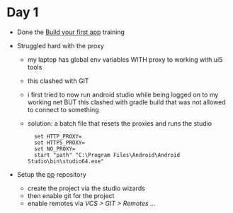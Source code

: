 # Day 1

* Done the [Build your first app](https://developer.android.com/training/basics/firstapp/index.html) training

* Struggled hard with the proxy
  * my laptop has global env variables WITH proxy to working with ui5 tools
  * this clashed with GIT
  * i first tried to now run android studio while being logged on to my working net BUT this clashed with gradle build that was not allowed to connect to something
  * solution: a batch file that resets the proxies and runs the studio

    ```
      set HTTP_PROXY=
      set HTTPS_PROXY=
      set NO_PROXY=
      start "path" "C:\Program Files\Android\Android Studio\bin\studio64.exe"
    ```

* Setup the [pp](https://github.com/ThomasMarz/pp) repository
  * create the project via the studio wizards
  * then enable git for the project
  * enable remotes via _VCS > GIT > Remotes ..._